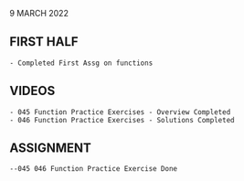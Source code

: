 9 MARCH 2022

## FIRST HALF
```
- Completed First Assg on functions 

```

## VIDEOS
```
- 045 Function Practice Exercises - Overview Completed
- 046 Function Practice Exercises - Solutions Completed 
```

## ASSIGNMENT
```
--045 046 Function Practice Exercise Done
```